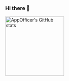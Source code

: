 ### Hi there 👋

<a href="https://github-readme-stats-one-bice.vercel.app/api?username=AppOfficer&show_icons=true&include_all_commits=true&role=OWNER,ORGANIZATION_MEMBER#gh-light-mode-only" target="_blank">
  <img src="https://github-readme-stats-one-bice.vercel.app/api?username=AppOfficer&show_icons=true&include_all_commits=true&role=OWNER,ORGANIZATION_MEMBER#gh-light-mode-only" alt="AppOfficer's GitHub stats" height="185px">
</a>

<!--
**AppOfficer/AppOfficer** is a ✨ _special_ ✨ repository because its `README.md` (this file) appears on your GitHub profile.

Here are some ideas to get you started:

- 🔭 I’m currently working on ...
- 🌱 I’m currently learning ...
- 👯 I’m looking to collaborate on ...
- 🤔 I’m looking for help with ...
- 💬 Ask me about ...
- 📫 How to reach me: ...
- 😄 Pronouns: ...
- ⚡ Fun fact: ...
-->
